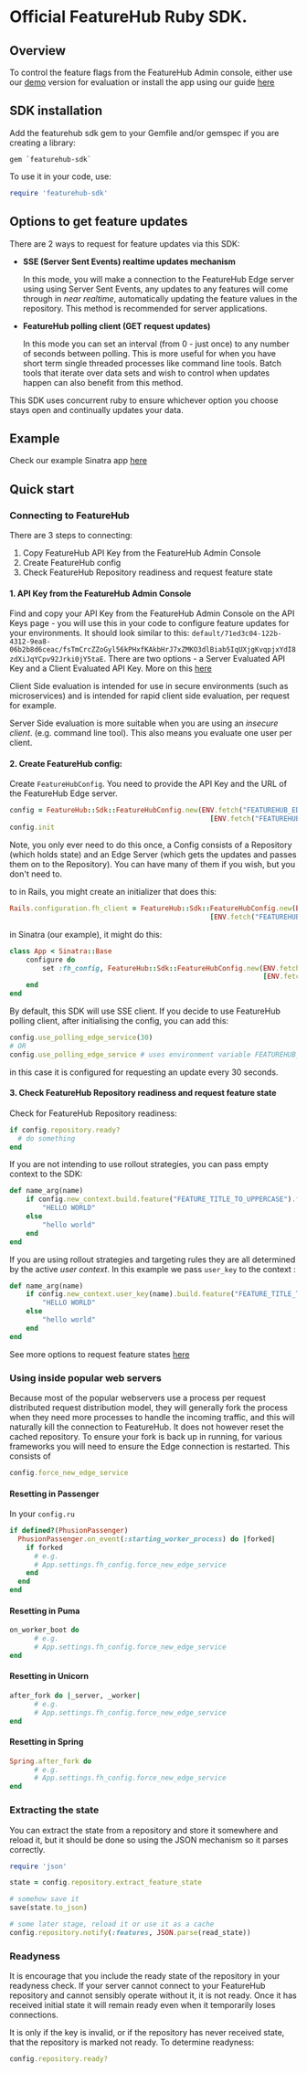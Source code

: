# Official FeatureHub Ruby SDK.

## Overview
To control the feature flags from the FeatureHub Admin console, either use our [demo](https://demo.featurehub.io) version for evaluation or install the app using our guide [here](https://docs.featurehub.io/featurehub/latest/installation.html)

## SDK installation

Add the featurehub sdk gem to your Gemfile and/or gemspec if you are creating a library:

```
gem `featurehub-sdk`
```

               
To use it in your code, use:

```ruby
require 'featurehub-sdk'
```

## Options to get feature updates

There are 2 ways to request for feature updates via this SDK:

- **SSE (Server Sent Events) realtime updates mechanism**

  In this mode, you will make a connection to the FeatureHub Edge server using using Server Sent Events, any updates to any features will come through in _near realtime_, automatically updating the feature values in the repository. This method is recommended for server applications.

- **FeatureHub polling client (GET request updates)**

  In this mode you can set an interval (from 0 - just once) to any number of seconds between polling. This is more useful for when you have short term single threaded
  processes like command line tools. Batch tools that iterate over data sets and wish to control when updates happen can also benefit from this method.

This SDK uses concurrent ruby to ensure whichever option you choose stays open and continually updates your data.

## Example

Check our example Sinatra app [here](https://github.com/featurehub-io/featurehub-ruby-sdk/tree/main/example/sinatra)

## Quick start

### Connecting to FeatureHub
There are 3 steps to connecting:
1) Copy FeatureHub API Key from the FeatureHub Admin Console
2) Create FeatureHub config
3) Check FeatureHub Repository readiness and request feature state

#### 1. API Key from the FeatureHub Admin Console
Find and copy your API Key from the FeatureHub Admin Console on the API Keys page -
you will use this in your code to configure feature updates for your environments.
It should look similar to this: ```default/71ed3c04-122b-4312-9ea8-06b2b8d6ceac/fsTmCrcZZoGyl56kPHxfKAkbHrJ7xZMKO3dlBiab5IqUXjgKvqpjxYdI8zdXiJqYCpv92Jrki0jY5taE```.
There are two options - a Server Evaluated API Key and a Client Evaluated API Key. More on this [here](https://docs.featurehub.io/#_client_and_server_api_keys)

Client Side evaluation is intended for use in secure environments (such as microservices) and is intended for rapid client side evaluation, per request for example.

Server Side evaluation is more suitable when you are using an _insecure client_. (e.g. command line tool). This also means you evaluate one user per client.

#### 2. Create FeatureHub config:

Create `FeatureHubConfig`. You need to provide the API Key and the URL of the FeatureHub Edge server.

```ruby
config = FeatureHub::Sdk::FeatureHubConfig.new(ENV.fetch("FEATUREHUB_EDGE_URL"),
                                                 [ENV.fetch("FEATUREHUB_CLIENT_API_KEY")])
config.init

```
    
Note, you only ever need to do this once, a Config consists of a Repository
(which holds state) and an Edge Server (which gets the updates and passes them
on to the Repository). You can have many of them if you wish, but you don't need
to. 
     
to in Rails, you might create an initializer that does this:

```ruby
Rails.configuration.fh_client = FeatureHub::Sdk::FeatureHubConfig.new(ENV.fetch("FEATUREHUB_EDGE_URL"),
                                                 [ENV.fetch("FEATUREHUB_CLIENT_API_KEY")]).init
```

in Sinatra (our example), it might do this:

```ruby
class App < Sinatra::Base
    configure do
        set :fh_config, FeatureHub::Sdk::FeatureHubConfig.new(ENV.fetch("FEATUREHUB_EDGE_URL"),
                                                              [ENV.fetch("FEATUREHUB_CLIENT_API_KEY")])
    end
end
```


By default, this SDK will use SSE client. If you decide to use FeatureHub polling client, after initialising the config, you can add this:

```ruby
config.use_polling_edge_service(30)
# OR
config.use_polling_edge_service # uses environment variable FEATUREHUB_POLL_INTERVAL or default of 30 
```

in this case it is configured for requesting an update every 30 seconds.

#### 3. Check FeatureHub Repository readiness and request feature state

Check for FeatureHub Repository readiness:
```ruby
if config.repository.ready?
  # do something
end
```

If you are not intending to use rollout strategies, you can pass empty context to the SDK:

```ruby
def name_arg(name)
    if config.new_context.build.feature("FEATURE_TITLE_TO_UPPERCASE").flag
        "HELLO WORLD"
    else
        "hello world"
    end
end
```


If you are using rollout strategies and targeting rules they are all determined by the active _user context_. In this example we pass `user_key` to the context :

```ruby
def name_arg(name)
    if config.new_context.user_key(name).build.feature("FEATURE_TITLE_TO_UPPERCASE").flag
        "HELLO WORLD"
    else
        "hello world"
    end
end
```

See more options to request feature states [here](https://github.com/featurehub-io/featurehub-ruby-sdk/blob/main/featurehub-sdk/lib/feature_hub/sdk/context.rb)

### Using inside popular web servers

Because most of the popular webservers use a process per request distributed request distribution model, they
will generally fork the process when they need more processes to handle the incoming traffic, and this will naturally
kill the connection to FeatureHub. It does not however reset the cached repository. To ensure your fork is back
up in running, for various frameworks you will need to ensure the Edge connection is restarted. This consists of

```ruby
config.force_new_edge_service
```

#### Resetting in Passenger 

In your `config.ru` 

```ruby
if defined?(PhusionPassenger)
  PhusionPassenger.on_event(:starting_worker_process) do |forked|
    if forked
      # e.g.
      # App.settings.fh_config.force_new_edge_service
    end
  end
end

```

#### Resetting in Puma

```ruby
on_worker_boot do
      # e.g.
      # App.settings.fh_config.force_new_edge_service
end

```

#### Resetting in Unicorn

```ruby
after_fork do |_server, _worker|
      # e.g.
      # App.settings.fh_config.force_new_edge_service
end

```

#### Resetting in Spring 

```ruby
Spring.after_fork do 
      # e.g.
      # App.settings.fh_config.force_new_edge_service
end

```
        

### Extracting the state 

You can extract the state from a repository and store it somewhere and reload
it, but it should be done so using the JSON mechanism so it parses correctly. 

```ruby
require 'json'

state = config.repository.extract_feature_state

# somehow save it
save(state.to_json)

# some later stage, reload it or use it as a cache
config.repository.notify(:features, JSON.parse(read_state))
```

### Readyness

It is encourage that you include the ready state of the repository in your
readyness check. If your server cannot connect to your FeatureHub repository
and cannot sensibly operate without it, it is not ready. Once it has received
initial state it will remain ready even when it temporarily loses connections.

It is only if the key is invalid, or if the repository has never received state,
that the repository is marked not ready. To determine readyness: 

```ruby
config.repository.ready?
```

